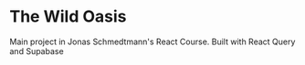 # The Wild Oasis

Main project in Jonas Schmedtmann's React Course. Built with React Query and Supabase

